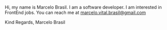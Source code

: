 Hi, my name is Marcelo Brasil. I am a software developer.
I am interested in FrontEnd jobs.
You can reach me at marcelo.vital.brasil@gmail.com

Kind Regards,
Marcelo Brasil
